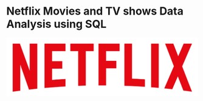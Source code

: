 # Netflix Movies and TV shows Data Analysis using SQL


![image alt](https://github.com/vishalchakraborty/netflix_sql_project/blob/6b234633b5f1022a478faf68c6e063a1ff06c921/logo.png)
